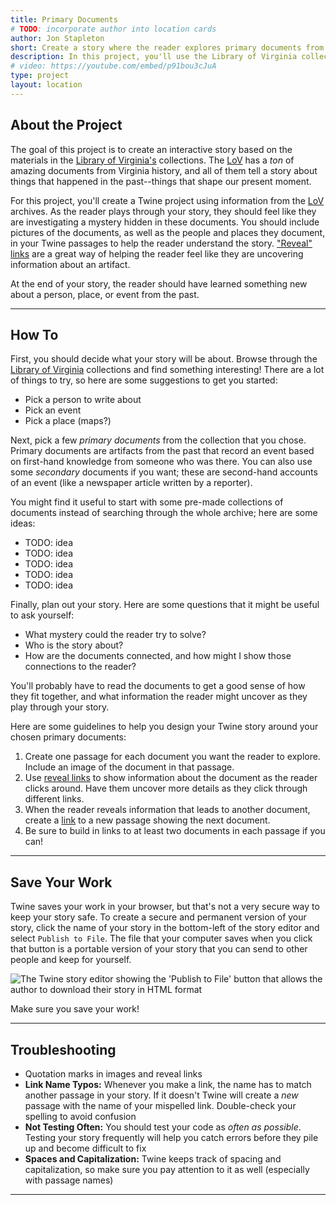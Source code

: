 ```yaml
---
title: Primary Documents
# TODO: incorporate author into location cards
author: Jon Stapleton
short: Create a story where the reader explores primary documents from a moment in history.
description: In this project, you'll use the Library of Virginia collections to find primary documents about a moment in history or a person from the past. Use the primary documents as the basis of a story, where the reader must investigate the documents to move the story forward.
# video: https://youtube.com/embed/p91bou3cJuA
type: project
layout: location
---
```


## About the Project

The goal of this project is to create an interactive story based on the materials in the [Library of Virginia's](TODO:) collections. The [LoV](TODO:) has a *ton* of amazing documents from Virginia history, and all of them tell a story about things that happened in the past--things that shape our present moment.

For this project, you'll create a Twine project using information from the [LoV](TODO:) archives. As the reader plays through your story, they should feel like they are investigating a mystery hidden in these documents. You should include pictures of the documents, as well as the people and places they document, in your Twine passages to help the reader understand the story. ["Reveal" links](/locations/reveal-text) are a great way of helping the reader feel like they are uncovering information about an artifact.

At the end of your story, the reader should have learned something new about a person, place, or event from the past.

---

## How To

First, you should decide what your story will be about. Browse through the [Library of Virginia](TODO:) collections and find something interesting! There are a lot of things to try, so here are some suggestions to get you started:

* Pick a person to write about
* Pick an event
* Pick a place (maps?)

Next, pick a few *primary documents* from the collection that you chose. Primary documents are artifacts from the past that record an event based on first-hand knowledge from someone who was there. You can also use some *secondary* documents if you want; these are second-hand accounts of an event (like a newspaper article written by a reporter).

You might find it useful to start with some pre-made collections of documents instead of searching through the whole archive; here are some ideas:

* TODO: idea
* TODO: idea
* TODO: idea
* TODO: idea
* TODO: idea

Finally, plan out your story. Here are some questions that it might be useful to ask yourself:

* What mystery could the reader try to solve?
* Who is the story about?
* How are the documents connected, and how might I show those connections to the reader?

You'll probably have to read the documents to get a good sense of how they fit together, and what information the reader might uncover as they play through your story. 

<!-- TODO: You can play through a short example [here](TODO: write the example story) if you want to see one way of completing the project. -->

Here are some guidelines to help you design your Twine story around your chosen primary documents:

1. Create one passage for each document you want the reader to explore. Include an image of the document in that passage.
2. Use [reveal links](TODO:) to show information about the document as the reader clicks around. Have them uncover more details as they click through different links.
3. When the reader reveals information that leads to another document, create a [link](TODO:) to a new passage showing the next document.
4. Be sure to build in links to at least two documents in each passage if you can!

----

## Save Your Work

Twine saves your work in your browser, but that's not a very secure way to keep your story safe. To create a secure and permanent version of your story, click the name of your story in the bottom-left of the story editor and select `Publish to File`. The file that your computer saves when you click that button is a portable version of your story that you can send to other people and keep for yourself.

![The Twine story editor showing the 'Publish to File' button that allows the author to download their story in HTML format](/publish-to-file.png)

Make sure you save your work!

----

## Troubleshooting

* Quotation marks in images and reveal links
* **Link Name Typos:** Whenever you make a link, the name has to match another passage in your story. If it doesn't Twine will create a *new* passage with the name of your mispelled link. Double-check your spelling to avoid confusion
* **Not Testing Often:** You should test your code as *often as possible*. Testing your story frequently will help you catch errors before they pile up and become difficult to fix
* **Spaces and Capitalization:** Twine keeps track of spacing and capitalization, so make sure you pay attention to it as well (especially with passage names)

---